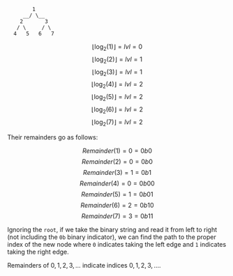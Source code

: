 

```
        1
     __/ \__
    2       3
   / \     / \
  4   5   6   7
```

$$\left \lfloor{\log_{2}(1)}\right \rfloor = lvl = 0$$
$$\left \lfloor{\log_{2}(2)}\right \rfloor = lvl = 1$$
$$\left \lfloor{\log_{2}(3)}\right \rfloor = lvl = 1$$
$$\left \lfloor{\log_{2}(4)}\right \rfloor = lvl = 2$$
$$\left \lfloor{\log_{2}(5)}\right \rfloor = lvl = 2$$
$$\left \lfloor{\log_{2}(6)}\right \rfloor = lvl = 2$$
$$\left \lfloor{\log_{2}(7)}\right \rfloor = lvl = 2$$

Their remainders go as follows:

$$Remainder(1) = 0 = 0b0$$
$$Remainder(2) = 0 = 0b0$$
$$Remainder(3) = 1 = 0b1$$
$$Remainder(4) = 0 = 0b00$$
$$Remainder(5) = 1 = 0b01$$
$$Remainder(6) = 2 = 0b10$$
$$Remainder(7) = 3 = 0b11$$

Ignoring the `root`, if we take the binary string and read it from 
left to right (not including the `0b` binary indicator), we can 
find the path to the proper index of the new node where `0` indicates
taking the left edge and `1` indicates taking the right edge. 

Remainders of $0, 1, 2, 3, \ldots$ indicate indices $0, 1, 2, 3, \ldots$.